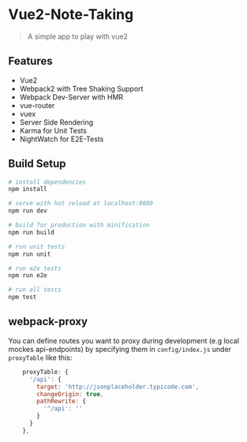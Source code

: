 # Vue2-Note-Taking

> A simple app to play with vue2


## Features

* Vue2
* Webpack2 with Tree Shaking Support
* Webpack Dev-Server with HMR
* vue-router
* vuex
* Server Side Rendering
* Karma for Unit Tests
* NightWatch for E2E-Tests

## Build Setup

``` bash
# install dependencies
npm install

# serve with hot reload at localhost:8080
npm run dev

# build for production with minification
npm run build

# run unit tests
npm run unit

# run e2e tests
npm run e2e

# run all tests
npm test
```

## webpack-proxy

You can define routes you want to proxy during development (e.g local mockes api-endpoints) by specifying them in `config/index.js` under `proxyTable` like this:

``` javascript
    proxyTable: {
      '/api': {
        target: 'http://jsonplaceholder.typicode.com',
        changeOrigin: true,
        pathRewrite: {
          '^/api': ''
        }
      }
    },

```
